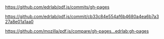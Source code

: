 https://github.com/edrlab/pdf.js/commits/gh-pages

https://github.com/edrlab/pdf.js/commit/cb33c84e554af6b4680a4ea6b7a327a8e01a1aa0

https://github.com/mozilla/pdf.js/compare/gh-pages...edrlab:gh-pages
